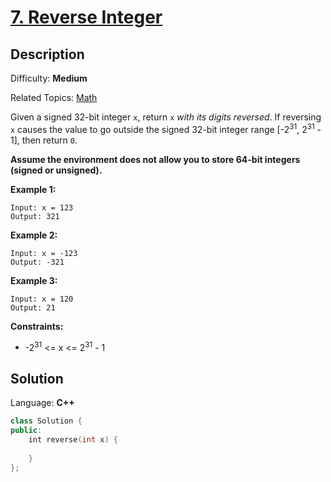 # [7\. Reverse Integer](https://leetcode.com/problems/reverse-integer/)

## Description

Difficulty: **Medium**  

Related Topics: [Math](https://leetcode.com/tag/math/)


Given a signed 32-bit integer `x`, return `x` _with its digits reversed_. If reversing `x` causes the value to go outside the signed 32-bit integer range [-2<sup>31</sup>, 2<sup>31</sup> - 1], then return `0`.

**Assume the environment does not allow you to store 64-bit integers (signed or unsigned).**

**Example 1:**

```
Input: x = 123
Output: 321
```

**Example 2:**

```
Input: x = -123
Output: -321
```

**Example 3:**

```
Input: x = 120
Output: 21
```

**Constraints:**

*   -2<sup>31</sup> <= x <= 2<sup>31</sup> - 1


## Solution

Language: **C++**

```c++
class Solution {
public:
    int reverse(int x) {
        
    }
};
```